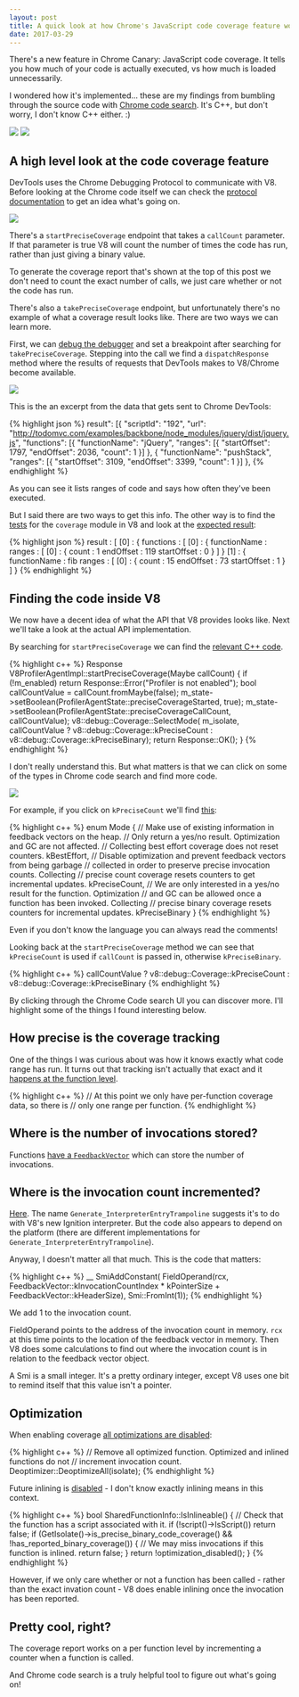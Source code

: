 ```yaml
---
layout: post
title: A quick look at how Chrome's JavaScript code coverage feature works
date: 2017-03-29
---
```


There's a new feature in Chrome Canary: JavaScript code coverage. It tells you how much of your code is actually executed, vs how much is loaded unnecessarily.

I wondered how it's implemented... these are my findings from bumbling through the source code with [Chrome code search](https://cs.chromium.org/). It's C++, but don't worry, I don't know C++ either. :)

![](/img/blog/javascript-code-coverage/code.png)
![](/img/blog/javascript-code-coverage/files.png)

## A high level look at the code coverage feature

DevTools uses the Chrome Debugging Protocol to communicate with V8. Before looking at the Chrome code itself we can check the [protocol documentation](https://chromedevtools.github.io/debugger-protocol-viewer/tot/Profiler/#method-startPreciseCoverage) to get an idea what's going on.

![](/img/blog/javascript-code-coverage/protocol.png)

There's a `startPreciseCoverage` endpoint that takes a `callCount` parameter. If that parameter is true V8 will count the number of times the code has run, rather than just giving a binary value.

To generate the coverage report that's shown at the top of this post we don't need to count the exact number of calls, we just care whether or not the code has run.

There's also a `takePreciseCoverage` endpoint, but unfortunately there's no example of what a coverage result looks like. There are two ways we can learn more.

First, we can [debug the debugger](https://medium.com/@paul_irish/1e671bf659bb) and set a breakpoint after searching for `takePreciseCoverage`. Stepping into the call we find a `dispatchResponse` method where the results of requests that DevTools makes to V8/Chrome become available.

![](/img/blog/javascript-code-coverage/debugging-debugger.png)

This is the an excerpt from the data that gets sent to Chrome DevTools:

{% highlight json %}
result": [{
  "scriptId": "192",
  "url": "http://todomvc.com/examples/backbone/node_modules/jquery/dist/jquery.js",
  "functions": [{
      "functionName": "jQuery",
      "ranges": [{
          "startOffset": 1797,
          "endOffset": 2036,
          "count": 1
      }]
  }, {
      "functionName": "pushStack",
      "ranges": [{
          "startOffset": 3109,
          "endOffset": 3399,
          "count": 1
      }]
  },
{% endhighlight %}

As you can see it lists ranges of code and says how often they've been executed.

But I said there are two ways to get this info. The other way is to find the [tests](https://chromium.googlesource.com/v8/v8.git/+/20a803fd3c82fe6f644db4668f3b61f5e53b5958/test/inspector/cpu-profiler/coverage.js) for the `coverage` module in V8 and look at the [expected result](https://chromium.googlesource.com/v8/v8.git/+/20a803fd3c82fe6f644db4668f3b61f5e53b5958/test/inspector/cpu-profiler/coverage-expected.txt#51):

{% highlight json %}
result : [
  [0] : {
      functions : [
          [0] : {
              functionName : 
              ranges : [
                  [0] : {
                      count : 1
                      endOffset : 119
                      startOffset : 0
                  }
              ]
          }
          [1] : {
              functionName : fib
              ranges : [
                  [0] : {
                      count : 15
                      endOffset : 73
                      startOffset : 1
                  }
              ]
          }
{% endhighlight %}

## Finding the code inside V8

We now have a decent idea of what the API that V8 provides looks like. Next we'll take a look at the actual API implementation.

By searching for `startPreciseCoverage` we can find the [relevant C++ code](https://cs.chromium.org/chromium/src/v8/src/inspector/v8-profiler-agent-impl.cc?type=cs&q=startPreciseCoverage+package:%5Echromium$&l=276).

{% highlight c++ %}
Response V8ProfilerAgentImpl::startPreciseCoverage(Maybe<bool> callCount) {
  if (!m_enabled) return Response::Error("Profiler is not enabled");
  bool callCountValue = callCount.fromMaybe(false);
  m_state->setBoolean(ProfilerAgentState::preciseCoverageStarted, true);
  m_state->setBoolean(ProfilerAgentState::preciseCoverageCallCount,
                      callCountValue);
  v8::debug::Coverage::SelectMode(
      m_isolate, callCountValue ? v8::debug::Coverage::kPreciseCount
                                : v8::debug::Coverage::kPreciseBinary);
  return Response::OK();
}
{% endhighlight %}

I don't really understand this. But what matters is that we can click on some of the types in Chrome code search and find more code.

![](/img/blog/javascript-code-coverage/chrome-code-search.png)

For example, if you click on `kPreciseCount` we'll find [this](https://cs.chromium.org/chromium/src/v8/src/debug/debug-interface.h?dr=CSs&l=227):

{% highlight c++ %}
enum Mode {
  // Make use of existing information in feedback vectors on the heap.
  // Only return a yes/no result. Optimization and GC are not affected.
  // Collecting best effort coverage does not reset counters.
  kBestEffort,
  // Disable optimization and prevent feedback vectors from being garbage
  // collected in order to preserve precise invocation counts. Collecting
  // precise count coverage resets counters to get incremental updates.
  kPreciseCount,
  // We are only interested in a yes/no result for the function. Optimization
  // and GC can be allowed once a function has been invoked. Collecting
  // precise binary coverage resets counters for incremental updates.
  kPreciseBinary
}
{% endhighlight %}

Even if you don't know the language you can always read the comments!

Looking back at the `startPreciseCoverage` method we can see that `kPreciseCount` is used if `callCount` is passed in, otherwise `kPreciseBinary`.

{% highlight c++ %}
callCountValue ? v8::debug::Coverage::kPreciseCount
                  : v8::debug::Coverage::kPreciseBinary
{% endhighlight %}

By clicking through the Chrome Code search UI you can discover more. I'll highlight some of the things I found interesting below.

## How precise is the coverage tracking

One of the things I was curious about was how it knows exactly what code range has run. It turns out that tracking isn't actually that exact and it [happens at the function level](https://cs.chromium.org/chromium/src/v8/src/inspector/v8-profiler-agent-impl.cc?type=cs&q=%22only+one+range+per+function%22&l=314
).

{% highlight c++ %}
// At this point we only have per-function coverage data, so there is
// only one range per function.
{% endhighlight %}

## Where is the number of invocations stored?

Functions [have a `FeedbackVector`](https://cs.chromium.org/chromium/src/v8/src/objects.h?gsn=JSFunction&l=6862) which can store the number of invocations.

## Where is the invocation count incremented?

[Here](https://cs.chromium.org/chromium/src/v8/src/builtins/x64/builtins-x64.cc?type=cs&q=kInvocationCountIndex&l=690). The name `Generate_InterpreterEntryTrampoline` suggests it's to do with V8's new Ignition interpreter. But the code also appears to depend on the platform (there are different implementations for `Generate_InterpreterEntryTrampoline`).

Anyway, I doesn't matter all that much. This is the code that matters:

{% highlight c++ %}
__ SmiAddConstant(
      FieldOperand(rcx, FeedbackVector::kInvocationCountIndex * kPointerSize +
                            FeedbackVector::kHeaderSize),
      Smi::FromInt(1));
{% endhighlight %}

We add 1 to the invocation count.

FieldOperand points to the address of the invocation count in memory. `rcx` at this time points to the location of the feedback vector in memory. Then V8 does some calculations to find out where the invocation count is in relation to the feedback vector object.

A Smi is a small integer. It's a pretty ordinary integer, except V8 uses one bit to remind itself that this value isn't a pointer.

## Optimization 

When enabling coverage [all optimizations are disabled](https://cs.chromium.org/chromium/src/v8/src/debug/debug-coverage.cc?type=cs&q=%22Remove+all+optimized+function%22&l=189):

{% highlight c++ %}
// Remove all optimized function. Optimized and inlined functions do not
// increment invocation count.
Deoptimizer::DeoptimizeAll(isolate);
{% endhighlight %}

Future inlining is [disabled](https://cs.chromium.org/chromium/src/v8/src/objects.cc?type=cs&q=isInlineable&l=13558) - I don't know exactly inlining means in this context.

{% highlight c++ %}
bool SharedFunctionInfo::IsInlineable() {
  // Check that the function has a script associated with it.
  if (!script()->IsScript()) return false;
  if (GetIsolate()->is_precise_binary_code_coverage() &&
      !has_reported_binary_coverage()) {
    // We may miss invocations if this function is inlined.
    return false;
  }
  return !optimization_disabled();
}
{% endhighlight %}


However, if we only care whether or not a function has been called - rather than the exact invation count - V8 does enable inlining once the invocation has been reported.

## Pretty cool, right?

The coverage report works on a per function level by incrementing a counter when a function is called.

And Chrome code search is a truly helpful tool to figure out what's going on!

